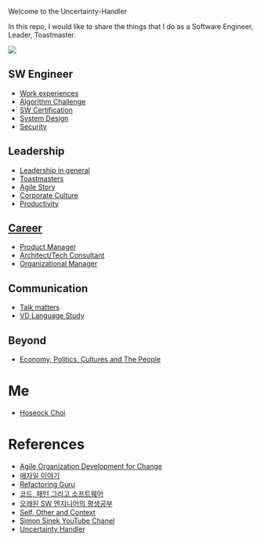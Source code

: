 Welcome to the Uncertainty-Handler 

In this repo, I would like to share the things that I do as a Software Engineer, Leader, Toastmaster.

![](https://github.com/seock04/Uncertainty-Handler/blob/master/Resources/Screenshot_20200413-140757_Samsung%20Internet.jpg)

## SW Engineer 
* [Work experiences](https://github.com/seock04/Uncertainty-Handler/wiki/Work-Experiences)
* [Algorithm Challenge]()
* [SW Certification](https://github.com/seock04/Uncertainty-Handler/wiki/Samsung-Software-Certification)
* [System Design](https://github.com/seock04/Uncertainty-Handler/wiki/System-Design)
* [Security](https://github.com/seock04/Uncertainty-Handler/wiki/Security)

## Leadership
* [Leadership in general](https://github.com/seock04/Uncertainty-Handler/wiki/Leadership-in-General)
* [Toastmasters](https://github.com/seock04/Uncertainty-Handler/tree/master/Toastmasters)
* [Agile Story](https://github.com/seock04/Uncertainty-Handler/wiki/Agile-Story)
* [Corporate Culture](https://github.com/seock04/Uncertainty-Handler/wiki/Corporate-Culture)
* [Productivity](https://github.com/seock04/Uncertainty-Handler/wiki/Productivity)

## [Career](https://github.com/seock04/Uncertainty-Handler/wiki/Career-in-general)
* [Product Manager](https://github.com/seock04/Uncertainty-Handler/wiki/Product-Manager)
* [Architect/Tech Consultant](https://github.com/seock04/Uncertainty-Handler/wiki/SW-Architect-or-Tech-Consultant)
* [Organizational Manager](https://github.com/seock04/Uncertainty-Handler/wiki/Organizational-Manager)

## Communication
* [Talk matters](https://github.com/seock04/TalkMatters)
* [VD Language Study](https://github.com/seock04/Uncertainty-Handler/wiki/VD-Language-Study)

## Beyond
* [Economy, Politics, Cultures and The People](https://github.com/seock04/Uncertainty-Handler/wiki/Economy,-Politics,-Cultures-and-the-People)

# Me
* [Hoseock Choi](https://github.com/seock04/Uncertainty-Handler/wiki/Hoseock-Choi)

# References
* [Agile Organization Development for Change](http://agile-od.net)
* [애자일 이야기](http://agile.egloos.com/)
* [Refactoring Guru](https://refactoring.guru/)
* [코드, 패턴 그리고 소프트웨어 ](https://wikidocs.net/book/55)
* [오래된 SW 엔지니어의 평생공부](https://technical-leader.tistory.com/)
* [Self, Other and Context](https://selfothercontext.com/)
* [Simon Sinek YouTube Chanel](https://www.youtube.com/user/SimonSinek/featured)
* [Uncertainty Handler](https://hoseockchoi.wordpress.com/)

